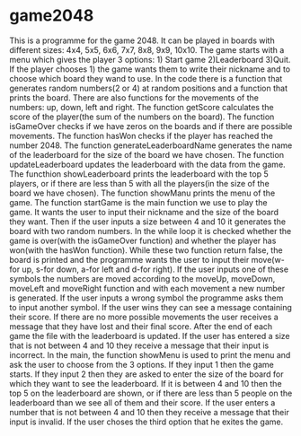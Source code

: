 # game2048

This is a programme for the game 2048. It can be played in boards with different sizes: 4x4, 5x5, 6x6, 7x7, 8x8, 9x9, 10x10.
The game starts with a menu which gives the player 3 options: 1) Start game 2)Leaderboard 3)Quit. If the player chooses 1) the game wants them to write their nickname and to choose which board they wand to use.
In the code there is a function that generates random numbers(2 or 4) at random positions and a function that prints the board. 
There are also functions for the movements of the numbers: up, down, left and right. 
The function getScore calculates the score of the player(the sum of the numbers on the board).
The function isGameOver checks if we have zeros on the boards and if there are possible movements.
The function hasWon checks if the player has reached the number 2048.
The function generateLeaderboardName generates the name of the leaderboard for the size of the board we have chosen.
The function updateLeaderboard updates the leaderboard with the data from the game.
The functhion showLeaderboard prints the leaderboard with the top 5 players, or if there are less than 5 with all the players(in the size of the board we have chosen).
The function showManu prints the menu of the game.
The function startGame is the main function we use to play the game. It wants the user to input their nickname and the size of the board they want. Then if the user inputs a size between 4 and 10 it generates the board with two random numbers. In the while loop it is checked whether the game is over(with the isGameOver function) and whether the player has won(with the hasWon function). While these two function return false, the board is printed and the programme wants the user to input their move(w-for up, s-for down, a-for left and d-for right). If the user inputs one of these symbols the numbers are moved according to the moveUp, moveDown, moveLeft and moveRight function and with each movement a new number is generated. If the user inputs a wrong symbol the programme asks them to input another symbol. If the user wins they can see a message containing their score. If there are no more possible movements the user receives a message that they have lost and their final score. After the end of each game the file with the leaderboard is updated. If the user has entered a size that is not between 4 and 10 they receive a message that their input is incorrect.
In the main, the function showMenu is used to print the menu and ask the user to choose from the 3 options. If they input 1 then the game starts. If they input 2 then they are asked to enter the size of the board for which they want to see the leaderboard. If it is between 4 and 10 then the top 5 on the leaderboard are shown, or if there are less than 5 people on the leaderboard than we see all of them and their score. If the user enters a number that is not between 4 and 10 then they receive a message that their input is invalid. If the user choses the third option that he exites the game.
